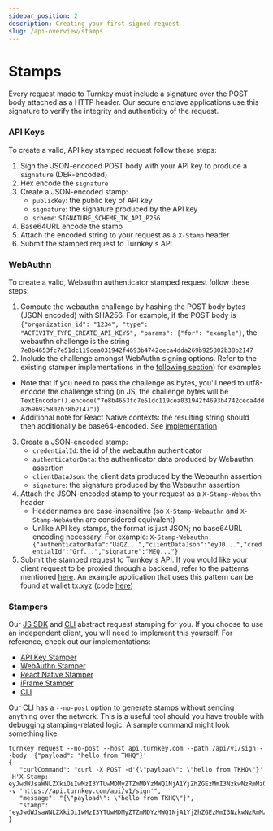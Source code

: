 ```yaml
---
sidebar_position: 2
description: Creating your first signed request
slug: /api-overview/stamps
---
```


# Stamps

Every request made to Turnkey must include a signature over the POST body attached as a HTTP header. Our secure enclave applications use this signature to verify the integrity and authenticity of the request.

### API Keys

To create a valid, API key stamped request follow these steps:

1. Sign the JSON-encoded POST body with your API key to produce a `signature` (DER-encoded)
2. Hex encode the `signature`
3. Create a JSON-encoded stamp:
   - `publicKey`: the public key of API key
   - `signature`: the signature produced by the API key
   - `scheme`: `SIGNATURE_SCHEME_TK_API_P256`
4. Base64URL encode the stamp
5. Attach the encoded string to your request as a `X-Stamp` header
6. Submit the stamped request to Turnkey's API

### WebAuthn

To create a valid, Webauthn authenticator stamped request follow these steps:

1. Compute the webauthn challenge by hashing the POST body bytes (JSON encoded) with SHA256. For example, if the POST body is `{"organization_id": "1234", "type": "ACTIVITY_TYPE_CREATE_API_KEYS", "params": {"for": "example"}`, the webauthn challenge is the string `7e8b4653fc7e51dc119cea031942f4693b4742ceca4dda269b925802b38b2147`
2. Include the challenge amongst WebAuthn signing options. Refer to the existing stamper implementations in the [following section](#stampers)) for examples

- Note that if you need to pass the challenge as bytes, you'll need to utf8-encode the challenge string (in JS, the challenge bytes will be `TextEncoder().encode("7e8b4653fc7e51dc119cea031942f4693b4742ceca4dda269b925802b38b2147")`)
- Additional note for React Native contexts: the resulting string should then additionally be base64-encoded. See [implementation](https://github.com/tkhq/sdk/blob/b52db566e79a65eec8d8e7066053d6a3ac5f3943/packages/react-native-passkey-stamper/src/util.ts#L5-L10)

3. Create a JSON-encoded stamp:
   - `credentialId`: the id of the webauthn authenticator
   - `authenticatorData`: the authenticator data produced by Webauthn assertion
   - `clientDataJson`: the client data produced by the Webauthn assertion
   - `signature`: the signature produced by the Webauthn assertion
4. Attach the JSON-encoded stamp to your request as a `X-Stamp-Webauthn` header
   - Header names are case-insensitive (so `X-Stamp-Webauthn` and `X-Stamp-WebAuthn` are considered equivalent)
   - Unlike API key stamps, the format is just JSON; no base64URL encoding necessary! For example: `X-Stamp-Webauthn: {"authenticatorData":"UaQZ...","clientDataJson":"eyJ0...","credentialId":"Grf...","signature":"MEQ..."}`
5. Submit the stamped request to Turnkey's API. If you would like your client request to be proxied through a backend, refer to the patterns mentioned [here](../../documentation/features/passkeys/integration.md#proxying-signed-requests). An example application that uses this pattern can be found at wallet.tx.xyz (code [here](https://github.com/tkhq/demo-passkey-wallet/))

### Stampers

Our [JS SDK](https://github.com/tkhq/sdk) and [CLI](https://github.com/tkhq/tkcli) abstract request stamping for you. If you choose to use an independent client, you will need to implement this yourself. For reference, check out our implementations:

- [API Key Stamper](https://github.com/tkhq/sdk/blob/main/packages/api-key-stamper)
- [WebAuthn Stamper](https://github.com/tkhq/sdk/blob/main/packages/webauthn-stamper)
- [React Native Stamper](https://github.com/tkhq/sdk/tree/main/packages/react-native-passkey-stamper)
- [iFrame Stamper](https://github.com/tkhq/sdk/tree/main/packages/iframe-stamper)
- [CLI](https://github.com/tkhq/tkcli/blob/main/src/cmd/turnkey/pkg/request.go)

Our CLI has a `--no-post` option to generate stamps without sending anything over the network. This is a useful tool should you have trouble with debugging stamping-related logic. A sample command might look something like:

```
turnkey request --no-post --host api.turnkey.com --path /api/v1/sign --body '{"payload": "hello from TKHQ"}'
{
   "curlCommand": "curl -X POST -d'{\"payload\": \"hello from TKHQ\"}' -H'X-Stamp: eyJwdWJsaWNLZXkiOiIwMzI3YTUwMDMyZTZmMDYzMWQ1NjA1YjZhZGEzMmI3NzkwNzRmMzQ2ZTgxYjY4ZTEyODAxNjQwZjFjOWVlMDNkYWUiLCJzaWduYXR1cmUiOiIzMDQ0MDIyMDM2MjNkZWZkNjE4ZWIzZTIxOTk3MDQ5NjQwN2ViZTkyNDQ3MzE3ZGFkNzVlNDEyYmQ0YTYyNjdjM2I1ZTIyMjMwMjIwMjQ1Yjc0MDg0OGE3MmQwOGI2MGQ2Yzg0ZjMzOTczN2I2M2RiM2JjYmFkYjNiZDBkY2IxYmZiODY1NzE1ZDhiNSIsInNjaGVtZSI6IlNJR05BVFVSRV9TQ0hFTUVfVEtfQVBJX1AyNTYifQ' -v 'https://api.turnkey.com/api/v1/sign'",
   "message": "{\"payload\": \"hello from TKHQ\"}",
   "stamp": "eyJwdWJsaWNLZXkiOiIwMzI3YTUwMDMyZTZmMDYzMWQ1NjA1YjZhZGEzMmI3NzkwNzRmMzQ2ZTgxYjY4ZTEyODAxNjQwZjFjOWVlMDNkYWUiLCJzaWduYXR1cmUiOiIzMDQ0MDIyMDM2MjNkZWZkNjE4ZWIzZTIxOTk3MDQ5NjQwN2ViZTkyNDQ3MzE3ZGFkNzVlNDEyYmQ0YTYyNjdjM2I1ZTIyMjMwMjIwMjQ1Yjc0MDg0OGE3MmQwOGI2MGQ2Yzg0ZjMzOTczN2I2M2RiM2JjYmFkYjNiZDBkY2IxYmZiODY1NzE1ZDhiNSIsInNjaGVtZSI6IlNJR05BVFVSRV9TQ0hFTUVfVEtfQVBJX1AyNTYifQ"
}
```
